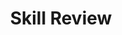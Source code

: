 ---
title: Skill Review

source:
- title: Common Core Basics
  subject: Social Studies
  chapter: 5
  toc_type: Lesson Review
  toc_number: 5.3
  pages: 196 - 201

questions:
  - excerpt: 1 
    text: >
      In the election of 1928, Herbert Hoover, a Republican, was elected president of the United States. He was sworn in as president in March 1929. In the fall of 1929, the New York Stock Exchange, the largest stock market in the United States, crashed, and many investors lost money. Soon the United States dipped into a depression. Unemployment rose and national output declined during President Hoover's term of office (1929-1933) . Factories were idle, and unemployed workers sank into despair. Many people could not make their monthly mort~age payments, and thousands of families were evicted from their homes. Shantytowns, sometimes called Hoovervilles, sprung up all over the country. One thing is clear: President Herbert Hoover was solely responsible for the collapse of the US economy in 1929.
  - number: 1
    text: >
      Is the author's logic sound or faulty? Give evidence to support your reasoning.      
    choice:
      - option: blank
    answer:
      - text: >
          Sample answer: The evidence describes some of the effects of the Depression. But since President Hoover took office just seven months before the crash, it is unlikely that he was the cause of the crash.
  - excerpt: 2, 3
    text: >
      The following is an excerpt from President Franklin D. Roosevelt's Inaugural Address, delivered to the American people on March 4, 1933, at the height of the Great Depression. 
      <blockquote>Our greatest primary task is to put people to work. This is no unsolvable problem if we face it wisely and courageously. It can be accomplished in part by direct recruitment by the Government itself, treating the task as we would treat the emergency of a war, but at the same time, through this employment, accomplishing greatly needed projects to stimulate and reorganize the use of our natural resources.</blockquote>
      <blockquote>... There are many ways in which it [the economy] can be helped, but it can never be helped merely by talking about it. We must act and act quickly.</blockquote>
  - number: 2
    text: >
      What are the main economic benefits that Roosevelt sees if his ideas are turned into action?
    choice:
      - option: blank
    answer:
      - text: >
          Government jobs will directly benefit the people who are employed. In addition, work that is needed (like building roads) will get done.
  - number: 3
    text: >
      What course of action is not acceptable to FDR?
    choice:
      - option: blank
    answer:
      - text: >
          FDR says that it is n ot acceptable to simply talk about solving the economic problem. Action is needed.
        
layout: cc_review
---